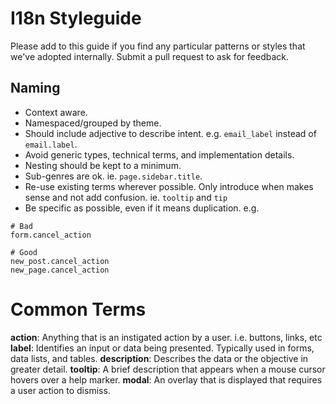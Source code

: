 # I18n Styleguide

Please add to this guide if you find any particular patterns or styles that we've adopted internally. Submit a pull request to ask for feedback.

## Naming

* Context aware.
* Namespaced/grouped by theme.
* Should include adjective to describe intent. e.g. `email_label` instead of `email.label`.
* Avoid generic types, technical terms, and implementation details.
* Nesting should be kept to a minimum.
* Sub-genres are ok. ie. `page.sidebar.title`.
* Re-use existing terms wherever possible. Only introduce when makes sense and not add confusion. ie. `tooltip` and `tip`
* Be specific as possible, even if it means duplication.
e.g.

```
# Bad
form.cancel_action

# Good
new_post.cancel_action
new_page.cancel_action
```

# Common Terms

**action**: Anything that is an instigated action by a user. i.e. buttons, links, etc
**label**: Identifies an input or data being presented. Typically used in forms, data lists, and tables.
**description**: Describes the data or the objective in greater detail.
**tooltip**: A brief description that appears when a mouse cursor hovers over a help marker.
**modal**: An overlay that is displayed that requires a user action to dismiss.

